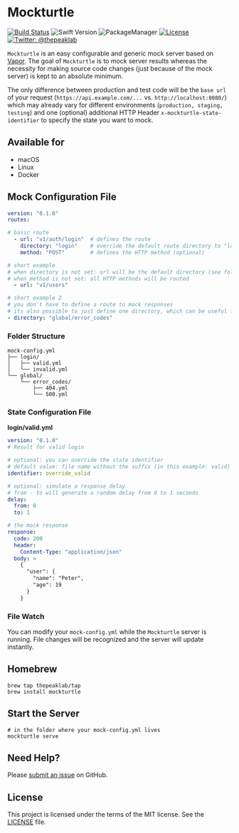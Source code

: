 # Mockturtle

[![Build Status](https://travis-ci.com/thepeaklab/mockturtle.svg?branch=master)](https://travis-ci.com/thepeaklab/mockturtle)
![Swift Version](https://img.shields.io/badge/Swift-4.2-brightgreen.svg)
![PackageManager](https://img.shields.io/badge/PackageManager-SPM-brightgreen.svg?style=flat)
[![License](https://img.shields.io/badge/License-MIT-green.svg?style=flat)](https://github.com/thepeaklab/mockturtle/blob/master/LICENSE)
[![Twitter: @thepeaklab](https://img.shields.io/badge/contact-@thepeaklab-009fee.svg?style=flat)](https://twitter.com/thepeaklab)

`Mockturtle` is an easy configurable and generic mock server based on [Vapor](https://vapor.codes). The goal of `Mockturtle` is to mock server results whereas the necessity for making source code changes (just because of the mock server) is kept to an absolute minimum.

The only difference between production and test code will be the `base url` of your request (`https://api.example.com/...` vs. `http://localhost:8080/`) which may already vary for different environments (`production, staging, testing`) and one (optional) additional HTTP Header `x-mockturtle-state-identifier` to specify the state you want to mock.

## Available for 

- macOS
- Linux
- Docker

## Mock Configuration File

```yaml
version: "0.1.0"
routes:

# basic route
  - url: "v1/auth/login"  # defines the route
    directory: "login"    # override the default route directory to "login" (optional)
    method: "POST"        # defines the HTTP method (optional)

# short example
# when directory is not set: url will be the default directory (see folder structure)
# when method is not set: all HTTP methods will be routed
  - url: "v1/users"

# short example 2
# you don't have to define a route to mock responses
# its also possible to just define one directory, which can be useful for generic error codes
- directory: "global/error_codes"
```

### Folder Structure

```
mock-config.yml
├── login/
│   ├── valid.yml
│   └── invalid.yml
└── global/
    └── error_codes/
        ├── 404.yml
        └── 500.yml
```

### State Configuration File

**login/valid.yml**

```yaml
version: "0.1.0"
# Result for valid login

# optional: you can override the state identifier
# default value: file name without the suffix (in this example: valid)
identifier: override_valid

# optional: simulate a response delay
# from - to will generate a random delay from 0 to 1 seconds
delay:
  from: 0
  to: 1

# the mock response
response:
  code: 200
  header:
    Content-Type: "application/json"
  body: >
    {
      "user": {
        "name": "Peter",
        "age": 19
      }
    }
```

### File Watch

You can modify your `mock-config.yml` while the `Mockturtle` server is running. File changes will be recognized and the server will update instantly.

## Homebrew

```shell
brew tap thepeaklab/tap
brew install mockturtle
```

## Start the Server

```shell
# in the folder where your mock-config.yml lives
mockturtle serve
```

## Need Help?

Please [submit an issue](https://github.com/mockturtle-parser/issues) on GitHub.

## License

This project is licensed under the terms of the MIT license. See the [LICENSE](LICENSE) file.